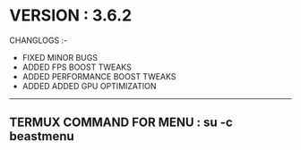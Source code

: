 # VERSION : 3.6.2

 CHANGLOGS :- 
 - FIXED MINOR BUGS 
 - ADDED FPS BOOST TWEAKS 
 - ADDED PERFORMANCE BOOST TWEAKS
 - ADDED ADDED GPU OPTIMIZATION
 ---------------------------------------------
  TERMUX COMMAND FOR MENU : su -c beastmenu
 ---------------------------------------------

